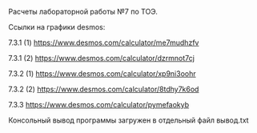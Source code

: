 Расчеты лабораторной работы №7 по ТОЭ.

Ссылки на графики desmos:

7.3.1 (1) https://www.desmos.com/calculator/me7mudhzfv

7.3.1 (2) https://www.desmos.com/calculator/dzrmnot7cj

7.3.2 (1) https://www.desmos.com/calculator/xp9ni3oohr

7.3.2 (2) https://www.desmos.com/calculator/8tdhy7k6od

7.3.3 https://www.desmos.com/calculator/pymefaokyb


Консольный вывод программы загружен в отдельный файл вывод.txt
